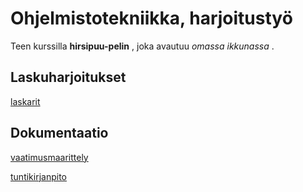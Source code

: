# Ohjelmistotekniikka, harjoitustyö

Teen kurssilla **hirsipuu-pelin** , joka avautuu *omassa ikkunassa* . 

## Laskuharjoitukset

[laskarit](laskarit)


## Dokumentaatio
[vaatimusmaarittely](dokumentaatio/vaatimusmaarittely.md)

[tuntikirjanpito](dokumentaatio/tuntikirjanpito.md)
